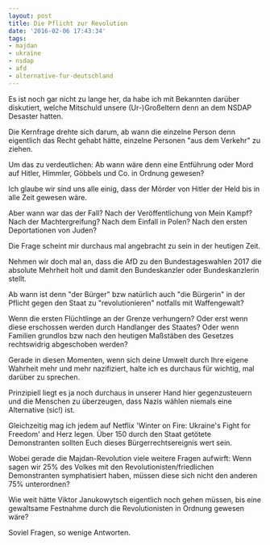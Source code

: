 ```yaml
---
layout: post
title: Die Pflicht zur Revolution
date: '2016-02-06 17:43:34'
tags:
- majdan
- ukraine
- nsdap
- afd
- alternative-fur-deutschland
---
```


Es ist noch gar nicht zu lange her, da habe ich mit Bekannten darüber diskutiert, welche Mitschuld unsere (Ur-)Großeltern denn an dem NSDAP Desaster hatten.

Die Kernfrage drehte sich darum, ab wann die einzelne Person denn eigentlich das Recht gehabt hätte, einzelne Personen "aus dem Verkehr" zu ziehen.

Um das zu verdeutlichen: Ab wann wäre denn eine Entführung oder Mord auf Hitler, Himmler, Göbbels und Co. in Ordnung gewesen?

Ich glaube wir sind uns alle einig, dass der Mörder von Hitler der Held bis in alle Zeit gewesen wäre.

Aber wann war das der Fall? Nach der Veröffentlichung von Mein Kampf? Nach der Machtergreifung? Nach dem Einfall in Polen? Nach den ersten Deportationen von Juden?

Die Frage scheint mir durchaus mal angebracht zu sein in der heutigen Zeit.

Nehmen wir doch mal an, dass die AfD zu den Bundestageswahlen 2017 die absolute Mehrheit holt und damit den Bundeskanzler oder Bundeskanzlerin stellt.

Ab wann ist denn "der Bürger" bzw natürlich auch "die Bürgerin" in der Pflicht gegen den Staat zu "revolutionieren" notfalls mit Waffengewalt?

Wenn die ersten Flüchtlinge an der Grenze verhungern? Oder erst wenn diese erschossen werden durch Handlanger des Staates? Oder wenn Familien grundlos bzw nach den heutigen Maßstäben des Gesetzes rechtswidrig abgeschoben werden?

Gerade in diesen Momenten, wenn sich deine Umwelt durch Ihre eigene Wahrheit mehr und mehr nazifiziert, halte ich es durchaus für wichtig, mal darüber zu sprechen.

Prinzipiell liegt es ja noch durchaus in unserer Hand hier gegenzusteuern und die Menschen zu überzeugen, dass Nazis wählen niemals eine Alternative (sic!) ist.

Gleichzeitig mag ich jedem auf Netflix 'Winter on Fire: Ukraine's Fight for Freedom' and Herz legen. Über 150 durch den Staat getötete Demonstranten sollten Euch dieses Bürgerrechtsereignis wert sein.

Wobei gerade die Majdan-Revolution viele weitere Fragen aufwirft: Wenn sagen wir 25% des Volkes mit den Revolutionisten/friedlichen Demonstranten symphatisiert haben, müssen diese sich nicht den anderen 75% unterordnen?

Wie weit hätte Viktor Janukowytsch eigentlich noch gehen müssen, bis eine gewaltsame Festnahme durch die Revolutionisten in Ordnung gewesen wäre?

Soviel Fragen, so wenige Antworten.